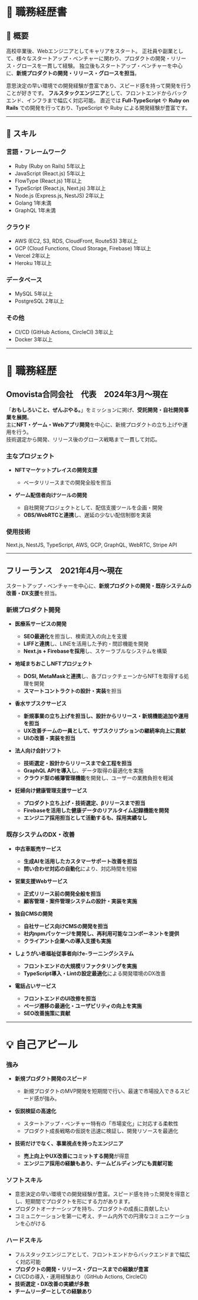 # 📄 **職務経歴書**

## 📝 概要
高校卒業後、Webエンジニアとしてキャリアをスタート。
正社員や副業として、様々なスタートアップ・ベンチャーに関わり、プロダクトの開発・リリース・グロースを一貫して経験。
独立後もスタートアップ・ベンチャーを中心に、**新規プロダクトの開発・リリース・グロースを担当**。

意思決定の早い環境での開発経験が豊富であり、スピード感を持って開発を行うことが好きです。
**フルスタックエンジニア**として、フロントエンドからバックエンド、インフラまで幅広く対応可能。
直近では **Full-TypeScript** や **Ruby on Rails** での開発を行っており、TypeScript や Ruby による開発経験が豊富です。

---

## 🔧 **スキル**
### **言語・フレームワーク**
- Ruby (Ruby on Rails) 5年以上
- JavaScript (React.js) 5年以上
- FlowType (React.js) 1年以上
- TypeScript (React.js, Next.js) 3年以上
- Node.js (Express.js, NestJS) 2年以上
- Golang 1年未満
- GraphQL 1年未満

### **クラウド**
- AWS (EC2, S3, RDS, CloudFront, Route53) 3年以上
- GCP (Cloud Functions, Cloud Storage, Firebase) 1年以上
- Vercel 2年以上
- Heroku 1年以上

### **データベース**
- MySQL 5年以上
- PostgreSQL 2年以上

### **その他**
- CI/CD (GitHub Actions, CircleCI) 3年以上
- Docker 3年以上

---

# 💼 **職務経歴**

## **Omovista合同会社　代表　2024年3月〜現在**
「**おもしろいこと、ぜんぶやる。**」をミッションに掲げ、**受託開発・自社開発事業を展開**。  
主に**NFT・ゲーム・Webアプリ開発**を中心に、新規プロダクトの立ち上げや運用を行う。  
技術選定から開発、リリース後のグロース戦略まで一貫して対応。

### **主なプロジェクト**
- **NFTマーケットプレイスの開発支援**
  - ベータリリースまでの開発全般を担当

- **ゲーム配信者向けツールの開発**
  - 自社開発プロジェクトとして、配信支援ツールを企画・開発
  - **OBS/WebRTCと連携**し、遅延の少ない配信制御を実装

### **使用技術**
Next.js, NestJS, TypeScript, AWS, GCP, GraphQL, WebRTC, Stripe API

---

## **フリーランス　2021年4月〜現在**
スタートアップ・ベンチャーを中心に、**新規プロダクトの開発・既存システムの改善・DX支援**を担当。

### **新規プロダクト開発**
- **医療系サービスの開発**
  - **SEO最適化**を担当し、検索流入の向上を支援
  - **LIFFと連携**し、LINEを活用した予約・問診機能を開発
  - **Next.js + Firebaseを採用**し、スケーラブルなシステムを構築

- **地域まちおこしNFTプロジェクト**
  - **DOSI, MetaMaskと連携**し、各ブロックチェーンからNFTを取得する処理を開発
  - **スマートコントラクトの設計・実装**を担当

- **香水サブスクサービス**
  - **新規事業の立ち上げを担当し、設計からリリース・新規機能追加や運用を担当**
  - **UX改善チームの一員として、サブスクリプションの継続率向上に貢献**
  - **UIの改善・実装を担当**

- **法人向け会計ソフト**
  - **技術選定・設計からリリースまで全工程を担当**
  - **GraphQL APIを導入**し、データ取得の最適化を実施
  - **クラウド型の帳簿管理機能**を開発し、ユーザーの業務負担を軽減

- **妊婦向け健康管理支援サービス**
  - **プロダクト立ち上げ・技術選定、βリリースまで担当**
  - **Firebaseを活用した健康データのリアルタイム記録機能を開発**
  - **エンジニア採用担当として活動するも、採用実績なし**

### **既存システムのDX・改善**
- **中古車販売サービス**
  - **生成AIを活用したカスタマーサポート改善を担当**
  - **問い合わせ対応の自動化**により、対応時間を短縮

- **営業支援Webサービス**
  - **正式リリース前の開発全般を担当**
  - **顧客管理・案件管理システムの設計・実装を実施**

- **独自CMSの開発**
  - **自社サービス向けCMSの開発を担当**
  - **社内npmパッケージを開発し、再利用可能なコンポーネントを提供**
  - **クライアント企業への導入支援も実施**

- **しょうがい者福祉従事者向けe-ラーニングシステム**
  - **フロントエンドの大規模リファクタリングを実施**
  - **TypeScript導入・Lintの設定最適化**による開発環境のDX改善

- **電話占いサービス**
  - **フロントエンドのUI改修を担当**
  - **ページ遷移の最適化・ユーザビリティの向上を実施**
  - **SEO改善施策に貢献**

---

# 💡 **自己アピール**
### **強み**
- **新規プロダクト開発のスピード**
  - 新規プロダクトのMVP開発を短期間で行い、最速で市場投入できるスピード感が強み。

- **仮説検証の高速化**
  - スタートアップ・ベンチャー特有の「市場変化」に対応する柔軟性
  - プロダクト成長戦略の仮説を迅速に検証し、開発リソースを最適化

- **技術だけでなく、事業視点を持ったエンジニア**
  - **売上向上やUX改善にコミットする開発**が得意
  - **エンジニア採用の経験もあり、チームビルディングにも貢献可能**

### **ソフトスキル**
- 意思決定の早い環境での開発経験が豊富。スピード感を持った開発を得意とし、短期間でプロダクトを形にする力があります。
- プロダクトオーナーシップを持ち、プロダクトの成長に貢献したい
- コミュニケーションを第一に考え、チーム内外での円滑なコミュニケーションを心がける
### **ハードスキル**
- フルスタックエンジニアとして、フロントエンドからバックエンドまで幅広く対応可能
- **プロダクトの開発・リリース・グロースまでの経験が豊富**
- CI/CDの導入・運用経験あり（GitHub Actions, CircleCI）
- **技術選定・DX改善の実績が多数**
- **チームリーダーとしての経験あり**
